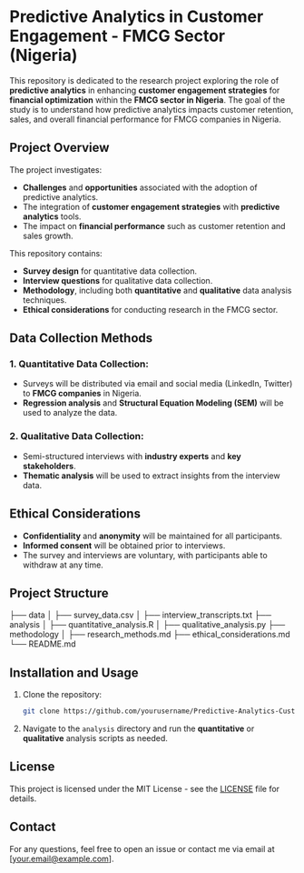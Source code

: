 # Predictive Analytics in Customer Engagement - FMCG Sector (Nigeria)

This repository is dedicated to the research project exploring the role of **predictive analytics** in enhancing **customer engagement strategies** for **financial optimization** within the **FMCG sector in Nigeria**. The goal of the study is to understand how predictive analytics impacts customer retention, sales, and overall financial performance for FMCG companies in Nigeria.

## Project Overview

The project investigates:
- **Challenges** and **opportunities** associated with the adoption of predictive analytics.
- The integration of **customer engagement strategies** with **predictive analytics** tools.
- The impact on **financial performance** such as customer retention and sales growth.

This repository contains:
- **Survey design** for quantitative data collection.
- **Interview questions** for qualitative data collection.
- **Methodology**, including both **quantitative** and **qualitative** data analysis techniques.
- **Ethical considerations** for conducting research in the FMCG sector.

## Data Collection Methods

### 1. **Quantitative Data Collection:**
- Surveys will be distributed via email and social media (LinkedIn, Twitter) to **FMCG companies** in Nigeria.
- **Regression analysis** and **Structural Equation Modeling (SEM)** will be used to analyze the data.

### 2. **Qualitative Data Collection:**
- Semi-structured interviews with **industry experts** and **key stakeholders**.
- **Thematic analysis** will be used to extract insights from the interview data.

## Ethical Considerations

- **Confidentiality** and **anonymity** will be maintained for all participants.
- **Informed consent** will be obtained prior to interviews.
- The survey and interviews are voluntary, with participants able to withdraw at any time.

## Project Structure
├── data
│ ├── survey_data.csv 
│ ├── interview_transcripts.txt 
├── analysis 
│ ├── quantitative_analysis.R 
│ ├── qualitative_analysis.py 
├── methodology 
│ ├── research_methods.md 
├── ethical_considerations.md 
└── README.md


## Installation and Usage

1. Clone the repository:
    ```bash
    git clone https://github.com/yourusername/Predictive-Analytics-Customer-Engagement-FMCG-Nigeria.git
    ```
2. Navigate to the `analysis` directory and run the **quantitative** or **qualitative** analysis scripts as needed.

## License

This project is licensed under the MIT License - see the [LICENSE](LICENSE) file for details.

## Contact

For any questions, feel free to open an issue or contact me via email at [your.email@example.com].

